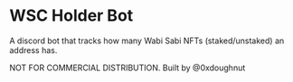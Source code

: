 
# WSC Holder Bot

A discord bot that tracks how many Wabi Sabi NFTs (staked/unstaked) an address has.

NOT FOR COMMERCIAL DISTRIBUTION.
Built by @0xdoughnut
